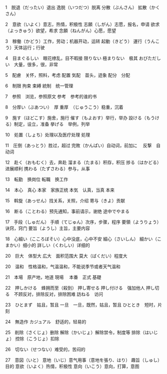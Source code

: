 
1　脱退（だったい）退出
	逸脱（いつだつ）脱离
	分散（ぶんさん）
	拡散（かくさん）

2　意欲（いよく）意志，热情，积极性
	志願（しがん）志愿，报名，申请
	欲求（よっきゅう）欲望，希求
	念願（ねんがん）心愿，愿望

3　稼働（かどう）工作，劳动；机器开动，运转
	起動（きどう）
	運行（うんこう）天体运行；行驶

4　目まぐるしい　眼花缭乱，目不暇接
	限りない
	極まりない　极其
	おびただしい　大量，很多，很，非常

5　配慮　关怀，照料，考虑
	配置
	気配　苗头，迹象
	配分　分配

6　制限
	拘束
	束縛
	統制　统一管理

7　参照　浏览，参照原文
	参考　参考的谁的书

8　分厚い（ぶあつい）　厚
	重厚　（じゅうこう）稳重，沉着

9　施す（ほどこす）施舍，施行
	催す（もよおす）举行，举办
	設ける（もうける）制定，设立，准备
	挙げる　举例，列举

10　処置（しょち）处理以及医疗处理
	処理

11　圧倒（あっとう）胜过，超过
	完敗（かんぱい）自动词，前加に　
	反撃　自动词

12　赴く（おもむく）去，奔赴
	溜まる（たまる）积存，积压
	捗る（はかどる）进展顺利
	携わる（たずさわる）参与，从事

13　転勤　换岗位
	転職　换工作

14　本心　真心
	本家　家族正统
	本気　认真，当真
	本来

15　斡旋（あっせん）找关系，关照，介绍
	寄与（きよ）贡献

16　断る（ことわる）预先通知，事前请示，谢绝
	途中でやまる

17　手段（しゅだん）
	手順（てじゅん）次序，步骤，程序
	要領（ようりょう）诀窍，窍门
	要旨（ようし）主旨，主要内容

18　心細い（こころぼそい）心中没底，心中不安
	細心（さいしん）
	細かい（こまかい）细小的
	詳しい（くわしい）详细的

20　巨大　体型大
	広大　面积范围大
	莫大（ばくだい）程度大

20　温和　性格温和，气温温和，不能说季节或者天气温和

21　本場　原产地，地道
	現場　
	本番　正式
	基礎

22　押しかける　蜂拥而至（殺到）
	押し寄せる
	押し付ける　强加他人
	押し切る　不顾反对，排除反对，排除困难 
	訪ねる　访问

23　ひとまず　姑且，暂且
	一旦　一旦，既然，姑且，暂且
	ひととき　短时，片刻

24　無造作
	カジュアル　舒适的，轻易的

25　削除（さくじょ）删除
	解除（かいじょ）解除禁令，制度等
	排除（はいじょ）
	控除（こうじょ）扣除

26　切ない（せつない）难受的，苦闷的

27　意図（いと）
	意地（いじ）意气用事（意地を張り、はり）
	趣旨（しゅし）目的
	意欲（いよく）热情，积极性
	意向（いこう）意向，打算，意图